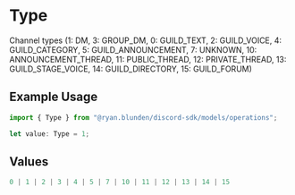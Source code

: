 # Type

Channel types (1: DM, 3: GROUP_DM, 0: GUILD_TEXT, 2: GUILD_VOICE, 4: GUILD_CATEGORY, 5: GUILD_ANNOUNCEMENT, 7: UNKNOWN, 10: ANNOUNCEMENT_THREAD, 11: PUBLIC_THREAD, 12: PRIVATE_THREAD, 13: GUILD_STAGE_VOICE, 14: GUILD_DIRECTORY, 15: GUILD_FORUM)

## Example Usage

```typescript
import { Type } from "@ryan.blunden/discord-sdk/models/operations";

let value: Type = 1;
```

## Values

```typescript
0 | 1 | 2 | 3 | 4 | 5 | 7 | 10 | 11 | 12 | 13 | 14 | 15
```